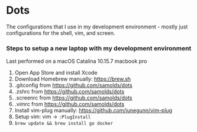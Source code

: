 # Dots

The configurations that I use in my development environment - mostly just
configurations for the shell, vim, and screen.


### Steps to setup a new laptop with my development environment

Last performed on a macOS Catalina 10.15.7 macbook pro

1. Open App Store and install Xcode
2. Download Homebrew manually: https://brew.sh
3. .gitconfig from https://github.com/samolds/dots
4. .zshrc from https://github.com/samolds/dots
5. .screenrc from https://github.com/samolds/dots
6. .vimrc from https://github.com/samolds/dots
7. Install vim-plug manually: https://github.com/junegunn/vim-plug
8. Setup vim: vim -> `:PlugInstall`
9. `brew update && brew install go docker`

